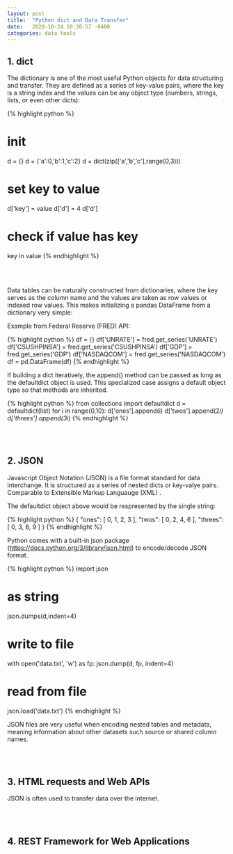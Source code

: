 ```yaml
---
layout: post
title:  "Python dict and Data Transfer"
date:   2020-10-24 10:30:57 -0400
categories: data tools
---
```

## 1. dict 

The dictionary is one of the most useful Python objects for data structuring and transfer. They are defined as a series of key-value pairs, where the key is a string index and the values can be any object type (numbers, strings, lists, or even other dicts):

{% highlight python %}
# init
d = {}
d = {'a':0,'b':1,'c':2}
d = dict(zip(['a','b','c'],range(0,3)))
# set key to value
d['key'] = value
d['d'] = 4
d['d']
# check if value has key
key in value
{% endhighlight %}

<br/><br/>

Data tables can be naturally constructed from dictionaries, where the key serves as the column name and the values are taken as row values or indexed row values. This makes initializing a pandas DataFrame from a dictionary very simple:

Example from Federal Reserve (FRED) API:

{% highlight python %}
df = {}
df['UNRATE'] = fred.get_series('UNRATE')
df['CSUSHPINSA'] = fred.get_series('CSUSHPINSA')
df['GDP'] = fred.get_series('GDP')
df['NASDAQCOM'] = fred.get_series('NASDAQCOM')
df = pd.DataFrame(df)
{% endhighlight %}


If building a dict iteratively, the append() method can be passed as long as the defaultdict object is used. This specialized case assigns a default object type so that methods are inherited.

{% highlight python %}
from collections import defaultdict
d = defaultdict(list)
for i in range(0,10):
	d['ones'].append(i)
	d['twos'].append(2*i)
	d['threes'].append(3*i)
{% endhighlight %}


<br/><br/>

## 2. JSON

Javascript Object Notation (JSON) is a file format standard for data interchange. It is structured as a series of nested dicts or key-valye pairs. Comparable to Extensible Markup Languauge (XML) . 

The defaultdict object above would be respresented by the single string:

{% highlight python %}
{
    "ones": [
        0,
        1,
        2,
        3
    ],
    "twos": [
        0,
        2,
        4,
        6
    ],
    "threes": [
        0,
        3,
        6,
        9
    ]
}
{% endhighlight %}

Python comes with a built-in json package (https://docs.python.org/3/library/json.html) to encode/decode JSON format.

{% highlight python %}
import json
# as string
json.dumps(d,indent=4)
# write to file
with open('data.txt', 'w') as fp:
  json.dump(d, fp, indent=4)
# read from file
json.load('data.txt')
{% endhighlight %}

JSON files are very useful when encoding nested tables and metadata, meaning information about other datasets such source or shared column names. 

<br/><br/>

## 3. HTML requests and Web APIs

JSON is often used to transfer data over the internet. 

<br/><br/>

## 4. REST Framework for Web Applications


